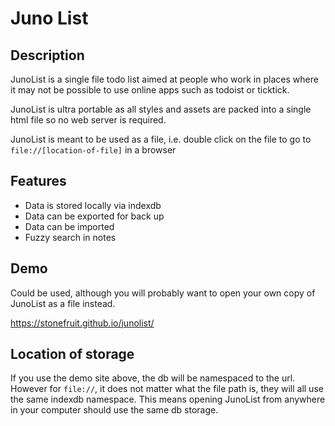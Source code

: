 # Juno List

## Description

JunoList is a single file todo list aimed at people who work in places where it may not be possible to use online apps such as todoist or ticktick.

JunoList is ultra portable as all styles and assets are packed into a single html file so no web server is required.

JunoList is meant to be used as a file, i.e. double click on the file to go to `file://[location-of-file]` in a browser

## Features

- Data is stored locally via indexdb
- Data can be exported for back up
- Data can be imported
- Fuzzy search in notes

## Demo

Could be used, although you will probably want to open your own copy of JunoList as a file instead.

https://stonefruit.github.io/junolist/

## Location of storage

If you use the demo site above, the db will be namespaced to the url. However for `file://`, it does not matter what the file path is, they will all use the same indexdb namespace. This means opening JunoList from anywhere in your computer should use the same db storage.
